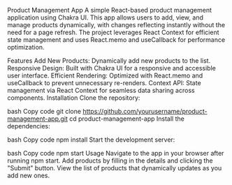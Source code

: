 
Product Management App
A simple React-based product management application using Chakra UI. This app allows users to add, view, and manage products dynamically, with changes reflecting instantly without the need for a page refresh. The project leverages React Context for efficient state management and uses React.memo and useCallback for performance optimization.

Features
Add New Products: Dynamically add new products to the list.
Responsive Design: Built with Chakra UI for a responsive and accessible user interface.
Efficient Rendering: Optimized with React.memo and useCallback to prevent unnecessary re-renders.
Context API: State management via React Context for seamless data sharing across components.
Installation
Clone the repository:

bash
Copy code
git clone https://github.com/yourusername/product-management-app.git
cd product-management-app
Install the dependencies:

bash
Copy code
npm install
Start the development server:

bash
Copy code
npm start
Usage
Navigate to the app in your browser after running npm start.
Add products by filling in the details and clicking the "Submit" button.
View the list of products that dynamically updates as you add new ones.




